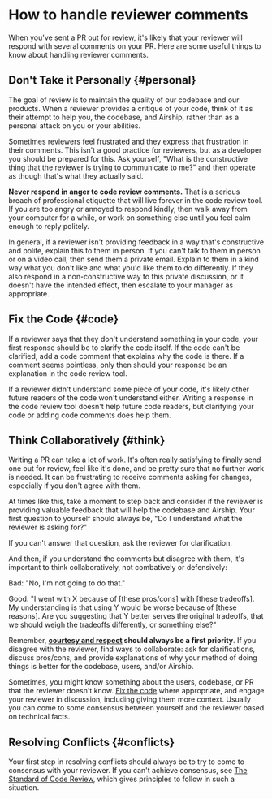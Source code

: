 # How to handle reviewer comments



When you've sent a PR out for review, it's likely that your reviewer will
respond with several comments on your PR. Here are some useful things to know
about handling reviewer comments.

## Don't Take it Personally {#personal}

The goal of review is to maintain the quality of our codebase and our products.
When a reviewer provides a critique of your code, think of it as their attempt
to help you, the codebase, and Airship, rather than as a personal attack on you
or your abilities.

Sometimes reviewers feel frustrated and they express that frustration in their
comments. This isn't a good practice for reviewers, but as a developer you
should be prepared for this. Ask yourself, "What is the constructive thing that
the reviewer is trying to communicate to me?" and then operate as though that's
what they actually said.

**Never respond in anger to code review comments.** That is a serious breach of
professional etiquette that will live forever in the code review tool. If you
are too angry or annoyed to respond kindly, then walk away from your computer
for a while, or work on something else until you feel calm enough to reply
politely.

In general, if a reviewer isn't providing feedback in a way that's constructive
and polite, explain this to them in person. If you can't talk to them in person
or on a video call, then send them a private email. Explain to them in a kind
way what you don't like and what you'd like them to do differently. If they also
respond in a non-constructive way to this private discussion, or it doesn't have
the intended effect, then
escalate to your manager as
appropriate.

## Fix the Code {#code}

If a reviewer says that they don't understand something in your code, your first
response should be to clarify the code itself. If the code can't be clarified,
add a code comment that explains why the code is there. If a comment seems
pointless, only then should your response be an explanation in the code review
tool.

If a reviewer didn't understand some piece of your code, it's likely other
future readers of the code won't understand either. Writing a response in the
code review tool doesn't help future code readers, but clarifying your code or
adding code comments does help them.

## Think Collaboratively {#think}

Writing a PR can take a lot of work. It's often really satisfying to finally
send one out for review, feel like it's done, and be pretty sure that no further
work is needed. It can be frustrating to receive comments asking for changes,
especially if you don't agree with them.

At times like this, take a moment to step back and consider if the reviewer is
providing valuable feedback that will help the codebase and Airship. Your first
question to yourself should always be, "Do I understand what the reviewer is
asking for?"

If you can't answer that question, ask the reviewer for clarification.

And then, if you understand the comments but disagree with them, it's important
to think collaboratively, not combatively or defensively:

Bad: "No, I'm not going to do that."

Good: "I went with X because of [these pros/cons] with [these
tradeoffs].
My understanding is that using Y would be worse because of [these reasons]. Are
you suggesting that Y better serves the original tradeoffs, that we should weigh
the tradeoffs differently, or something else?"

Remember,
**[courtesy and respect](https://chromium.googlesource.com/chromium/src/+/master/docs/cr_respect.md)
should always be a first priority**. If you disagree with the reviewer, find
ways to collaborate: ask for clarifications, discuss pros/cons, and provide
explanations of why your method of doing things is better for the codebase,
users, and/or Airship.

Sometimes, you might know something about the users, codebase, or PR that the
reviewer doesn't know. [Fix the code](#code) where appropriate, and engage your
reviewer in discussion, including giving them more context. Usually you can come
to some consensus between yourself and the reviewer based on technical facts.

## Resolving Conflicts {#conflicts}

Your first step in resolving conflicts should always be to try to come to
consensus with your reviewer. If you can't achieve consensus, see
[The Standard of Code Review](../reviewer/standard.md), which gives principles
to follow in such a situation.
